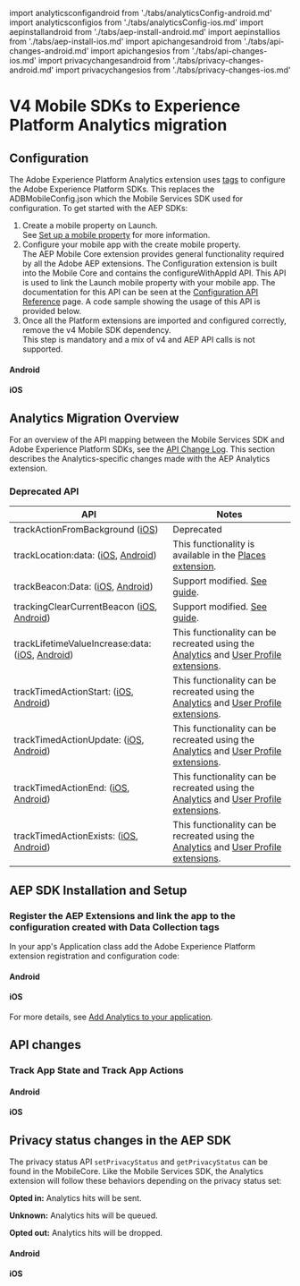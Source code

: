 import analyticsconfigandroid from './tabs/analyticsConfig-android.md'
import analyticsconfigios from './tabs/analyticsConfig-ios.md'
import aepinstallandroid from './tabs/aep-install-android.md'
import aepinstallios from './tabs/aep-install-ios.md'
import apichangesandroid from './tabs/api-changes-android.md'
import apichangesios from './tabs/api-changes-ios.md'
import privacychangesandroid from './tabs/privacy-changes-android.md'
import privacychangesios from './tabs/privacy-changes-ios.md'

# V4 Mobile SDKs to Experience Platform Analytics migration

## Configuration

The Adobe Experience Platform Analytics extension uses [tags](https://experience.adobe.com/#/data-collection/) to configure the Adobe Experience Platform SDKs. This replaces the ADBMobileConfig.json which the Mobile Services SDK used for configuration. To get started with the AEP SDKs:

1. Create a mobile property on Launch. <br/>See [Set up a mobile property](https://aep-sdks.gitbook.io/docs/getting-started/create-a-mobile-property) for more information.
1. Configure your mobile app with the create mobile property.<br/>The AEP Mobile Core extension provides general functionality required by all the Adobe AEP extensions. The Configuration extension is built into the Mobile Core and contains the configureWithAppId API. This API is used to link the Launch mobile property with your mobile app. The documentation for this API can be seen at the [Configuration API Reference](https://aep-sdks.gitbook.io/docs/foundation-extensions/mobile-core/configuration/configuration-api-reference#configurewithappid) page. A code sample showing the usage of this API is provided below.
1. Once all the Platform extensions are imported and configured correctly, remove the v4 Mobile SDK dependency. <br/>This step is mandatory and a mix of v4 and AEP API calls is not supported.

<TabsBlock orientation="horizontal" slots="heading, content" repeat="2"/>

#### Android

<analyticsconfigandroid/>

#### iOS

<analyticsconfigios/>

## Analytics Migration Overview

For an overview of the API mapping between the Mobile Services SDK and Adobe Experience Platform SDKs, see the [API Change Log](https://aep-sdks.gitbook.io/docs/resources/upgrading-to-aep/api-change-log). This section describes the Analytics-specific changes made with the AEP Analytics extension.

### Deprecated API

| API | Notes |
|---|---|
| trackActionFromBackground ([iOS](https://experienceleague.adobe.com/docs/mobile-services/ios/analytics-ios/actions.html?lang=en)) | Deprecated |
| trackLocation:data: ([iOS](https://experienceleague.adobe.com/docs/mobile-services/ios/location-ios/geo-poi.html?lang=en), [Android](https://experienceleague.adobe.com/docs/mobile-services/android/location/geo-poi.html?lang=en)) | This functionality is available in the [Places extension](https://aep-sdks.gitbook.io/docs/foundation-extensions/places). |
| trackBeacon:Data: ([iOS](https://experienceleague.adobe.com/docs/mobile-services/ios/location-ios/ibeacon.html?lang=en), [Android](https://experienceleague.adobe.com/docs/mobile-services/android/location/beacon.html?lang=en)) | Support modified. [See guide](https://aep-sdks.gitbook.io/docs/resources/user-guides/track-beacon). |
| trackingClearCurrentBeacon ([iOS](https://experienceleague.adobe.com/docs/mobile-services/ios/location-ios/ibeacon.html?lang=en), [Android](https://experienceleague.adobe.com/docs/mobile-services/android/location/beacon.html?lang=en)) | Support modified. [See guide](https://aep-sdks.gitbook.io/docs/resources/user-guides/track-beacon). |
| trackLifetimeValueIncrease:data: ([iOS](https://experienceleague.adobe.com/docs/mobile-services/ios/analytics-ios/lifetime-value.html?lang=en), [Android](https://experienceleague.adobe.com/docs/mobile-services/android/analytics-android/lifetime-value.html?lang=en)) | This functionality can be recreated using the [Analytics](https://aep-sdks.gitbook.io/docs/using-mobile-extensions/adobe-analytics) and [User Profile extensions](https://aep-sdks.gitbook.io/docs/foundation-extensions/profile).
| trackTimedActionStart: ([iOS](https://experienceleague.adobe.com/docs/mobile-services/ios/analytics-ios/timed-actions.html?lang=en), [Android](https://experienceleague.adobe.com/docs/mobile-services/android/analytics-android/timed-actions.html?lang=en)) | This functionality can be recreated using the [Analytics](https://aep-sdks.gitbook.io/docs/using-mobile-extensions/adobe-analytics) and [User Profile extensions](https://aep-sdks.gitbook.io/docs/foundation-extensions/profile).
| trackTimedActionUpdate: ([iOS](https://experienceleague.adobe.com/docs/mobile-services/ios/analytics-ios/timed-actions.html?lang=en), [Android](https://experienceleague.adobe.com/docs/mobile-services/android/analytics-android/timed-actions.html?lang=en)) | This functionality can be recreated using the [Analytics](https://aep-sdks.gitbook.io/docs/using-mobile-extensions/adobe-analytics) and [User Profile extensions](https://aep-sdks.gitbook.io/docs/foundation-extensions/profile).
| trackTimedActionEnd: ([iOS](https://experienceleague.adobe.com/docs/mobile-services/ios/analytics-ios/timed-actions.html?lang=en), [Android](https://experienceleague.adobe.com/docs/mobile-services/android/analytics-android/timed-actions.html?lang=en)) | This functionality can be recreated using the [Analytics](https://aep-sdks.gitbook.io/docs/using-mobile-extensions/adobe-analytics) and [User Profile extensions](https://aep-sdks.gitbook.io/docs/foundation-extensions/profile).
| trackTimedActionExists: ([iOS](https://experienceleague.adobe.com/docs/mobile-services/ios/analytics-ios/timed-actions.html?lang=en), [Android](https://experienceleague.adobe.com/docs/mobile-services/android/analytics-android/timed-actions.html?lang=en)) | This functionality can be recreated using the [Analytics](https://aep-sdks.gitbook.io/docs/using-mobile-extensions/adobe-analytics) and [User Profile extensions](https://aep-sdks.gitbook.io/docs/foundation-extensions/profile).

## AEP SDK Installation and Setup

### Register the AEP Extensions and link the app to the configuration created with Data Collection tags

In your app's Application class add the Adobe Experience Platform extension registration and configuration code:

<TabsBlock orientation="horizontal" slots="heading, content" repeat="2"/>

#### Android

<aepinstallandroid/>

#### iOS

<aepinstallios/>

For more details, see [Add Analytics to your application](https://aep-sdks.gitbook.io/docs/using-mobile-extensions/adobe-analytics#add-analytics-to-your-application).

## API changes

### Track App State and Track App Actions

<TabsBlock orientation="horizontal" slots="heading, content" repeat="2"/>

#### Android

<apichangesandroid/>

#### iOS

<apichangesios/>

## Privacy status changes in the AEP SDK

The privacy status API `setPrivacyStatus` and `getPrivacyStatus` can be found in the MobileCore. Like the Mobile Services SDK, the Analytics extension will follow these behaviors depending on the privacy status set:

**Opted in:** Analytics hits will be sent.

**Unknown:** Analytics hits will be queued.

**Opted out:** Analytics hits will be dropped.

<TabsBlock orientation="horizontal" slots="heading, content" repeat="2"/>

#### Android

<privacychangesandroid/>

#### iOS

<privacychangesios/>
